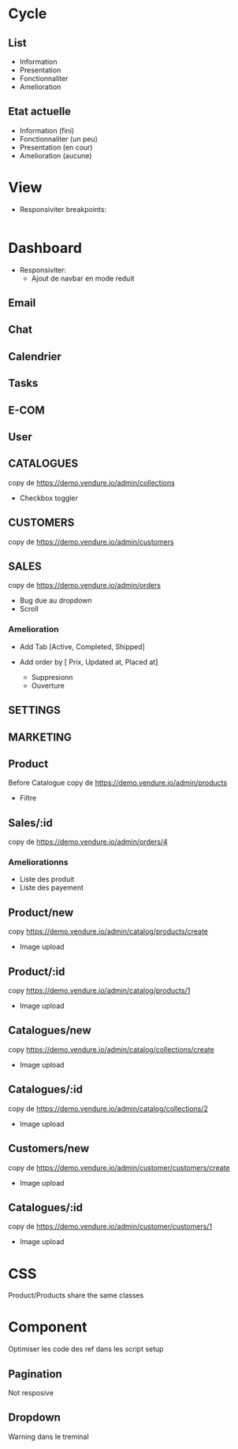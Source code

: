 # Cycle
## List
- Information 
- Presentation
- Fonctionnaliter
- Amelioration

## Etat actuelle
- Information (fini)
- Fonctionnaliter (un peu)
- Presentation (en cour)
- Amelioration (aucune)

# View
- Responsiviter breakpoints:
``` css

```
# Dashboard 
- Responsiviter:
    - Ajout de navbar en mode reduit
## Email
## Chat
## Calendrier
## Tasks
## E-COM
## User
## CATALOGUES
copy de https://demo.vendure.io/admin/collections
- Checkbox toggler

## CUSTOMERS
copy de https://demo.vendure.io/admin/customers

## SALES
copy de https://demo.vendure.io/admin/orders
- Bug due au dropdown
- Scroll

### Amelioration
- Add Tab  [Active, Completed, Shipped] 

- Add order by [ Prix, Updated at, Placed at] 
    - Suppresionn
    - Ouverture

## SETTINGS
## MARKETING
## Product
Before Catalogue
copy de https://demo.vendure.io/admin/products
- Filtre

##  Sales/:id
copy de https://demo.vendure.io/admin/orders/4
### Ameliorationns 
- Liste des produit 
- Liste des payement

## Product/new
copy https://demo.vendure.io/admin/catalog/products/create
- Image upload
## Product/:id
copy https://demo.vendure.io/admin/catalog/products/1
- Image upload

## Catalogues/new
copy https://demo.vendure.io/admin/catalog/collections/create
- Image upload
## Catalogues/:id
copy de https://demo.vendure.io/admin/catalog/collections/2
- Image upload

## Customers/new
copy de https://demo.vendure.io/admin/customer/customers/create
- Image upload

## Catalogues/:id
copy de https://demo.vendure.io/admin/customer/customers/1
- Image upload



# CSS
Product/Products share the same classes

# Component
Optimiser les code des ref dans les script setup
## Pagination
Not resposive
## Dropdown 
Warning dans le treminal